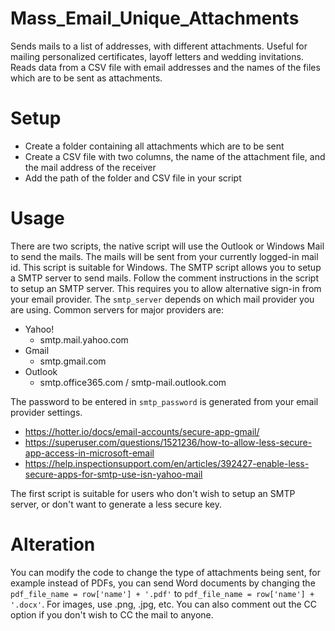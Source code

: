# Mass_Email_Unique_Attachments
Sends mails to a list of addresses, with different attachments. 
Useful for mailing personalized certificates, layoff letters and wedding invitations. 
Reads data from a CSV file with email addresses and the names of the files which are to be sent as attachments.
# Setup
- Create a folder containing all attachments which are to be sent
- Create a CSV file with two columns, the name of the attachment file, and the mail address of the receiver
- Add the path of the folder and CSV file in your script
# Usage
There are two scripts, the native script will use the Outlook or Windows Mail to send the mails. The mails will be sent from your currently logged-in mail id. This script is suitable for Windows.
The SMTP script allows you to setup a SMTP server to send mails. Follow the comment instructions in the script to setup an SMTP server. This requires you to allow alternative sign-in from your email provider. 
The `smtp_server` depends on which mail provider you are using. Common servers for major providers are:
- Yahoo!
  - smtp.mail.yahoo.com
- Gmail
  - smtp.gmail.com
- Outlook
  - smtp.office365.com	/ smtp-mail.outlook.com

The password to be entered in `smtp_password` is generated from your email provider settings.
- https://hotter.io/docs/email-accounts/secure-app-gmail/
- https://superuser.com/questions/1521236/how-to-allow-less-secure-app-access-in-microsoft-email
- https://help.inspectionsupport.com/en/articles/392427-enable-less-secure-apps-for-smtp-use-isn-yahoo-mail
      
The first script is suitable for users who don't wish to setup an SMTP server, or don't want to generate a less secure key.

# Alteration
You can modify the code to change the type of attachments being sent, for example instead of PDFs, you can send Word documents by changing the `pdf_file_name = row['name'] + '.pdf'` to `pdf_file_name = row['name'] + '.docx'`. For images, use .png, .jpg, etc.
You can also comment out the CC option if you don't wish to CC the mail to anyone.
